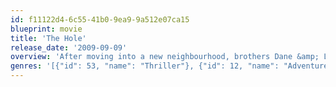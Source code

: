 ```yaml
---
id: f11122d4-6c55-41b0-9ea9-9a512e07ca15
blueprint: movie
title: 'The Hole'
release_date: '2009-09-09'
overview: 'After moving into a new neighbourhood, brothers Dane &amp; Lucas and their neighbour Julie discover a bottomless hole in the basement of their home. They find that once the hole is exposed, evil is unleashed. With strange shadows lurking around every corner and nightmares coming to life, they are forced to come face to face with their darkest fears to put an end to the mystery of THE HOLE.'
genres: '[{"id": 53, "name": "Thriller"}, {"id": 12, "name": "Adventure"}, {"id": 14, "name": "Fantasy"}]'
---
```

